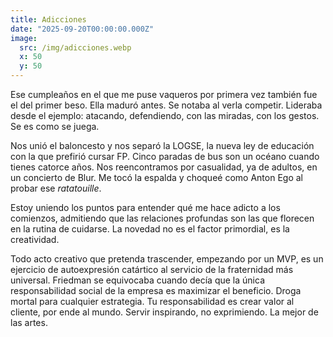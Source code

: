 ```yaml
---
title: Adicciones
date: "2025-09-20T00:00:00.000Z"
image:
  src: /img/adicciones.webp
  x: 50
  y: 50
---
```


Ese cumpleaños en el que me puse vaqueros por primera vez también fue el del
primer beso. Ella maduró antes. Se notaba al verla competir. Lideraba desde el
ejemplo: atacando, defendiendo, con las miradas, con los gestos. Se es como se
juega.

Nos unió el baloncesto y nos separó la LOGSE, la nueva ley de educación con la
que prefirió cursar FP. Cinco paradas de bus son un océano cuando tienes catorce
años. Nos reencontramos por casualidad, ya de adultos, en un concierto de Blur.
Me tocó la espalda y choqueé como Anton Ego al probar ese _ratatouille_.

Estoy uniendo los puntos para entender qué me hace adicto a los comienzos,
admitiendo que las relaciones profundas son las que florecen en la rutina de
cuidarse. La novedad no es el factor primordial, es la creatividad.

Todo acto creativo que pretenda trascender, empezando por un MVP, es un
ejercicio de autoexpresión catártico al servicio de la fraternidad más
universal. Friedman se equivocaba cuando decía que la única responsabilidad
social de la empresa es maximizar el beneficio. Droga mortal para cualquier
estrategia. Tu responsabilidad es crear valor al cliente, por ende al mundo.
Servir inspirando, no exprimiendo. La mejor de las artes.

